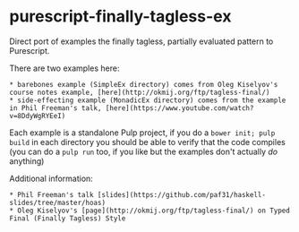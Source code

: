 # purescript-finally-tagless-ex

Direct port of examples the finally tagless, partially evaluated pattern to Purescript.

There are two examples here:

    * barebones example (SimpleEx directory) comes from Oleg Kiselyov's course notes example, [here](http://okmij.org/ftp/tagless-final/)
    * side-effecting example (MonadicEx directory) comes from the example in Phil Freeman's talk, [here](https://www.youtube.com/watch?v=8DdyWgRYEeI)

Each example is a standalone Pulp project, if you do a `bower init; pulp build` in each directory you should be able to verify that the code compiles (you can do a `pulp run` too, if you like but the examples don't actually _do_ anything)

Additional information:

    * Phil Freeman's talk [slides](https://github.com/paf31/haskell-slides/tree/master/hoas)
    * Oleg Kiselyov's [page](http://okmij.org/ftp/tagless-final/) on Typed Final (Finally Tagless) Style

